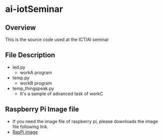 # ai-iotSeminar

## Overview
This is the source code used at the ICT/AI seminar

## File Description
* led.py
  * workA program
* temp.py
  * workB program
* temp_thingspeak.py
  * It's a sample of advanced task of workC

## Raspberry Pi Image file
* If you need the image file of raspberry pi, please downloads the image file following link.
* [RasPi image](https://www.minelab.jp/public_data/raspi_img.zip)
